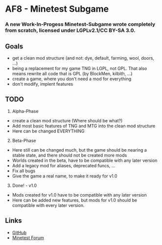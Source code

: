 # AF8 - Minetest Subgame
### A new Work-In-Progess Minetest-Subgame wrote completely from scratch, licensed under LGPLv2.1/CC BY-SA 3.0.

## Goals
- get a clean mod structure (and not: dye, default, farming, wool, doors, ...)
- being a replacement for my game TNG in LGPL, not GPL. That also means rewrite all code that is GPL (by BlockMen, kilbith, ...)
- create a game, where you don't need a mod for everything
- don't modify, implent features

## TODO
1. Alpha-Phase
  - create a clean mod structure (Where should be what?)
  - Add most basic features of TNG and MTG into the clean mod structure
  - Here can be changed EVERYTHING

2. Beta-Phase
  - Here still can be changed much, but the game should be nearing a stable state, and there should not be created more mods
  - Worlds created in the beta, have to be compatible with any later version
  - Add a legacy mod for aliases, deprecated funcs, ...
  - Fix all bugs
  - Give the game a real name, to make it ready for v1.0

3. Done! - v1.0
  - Mods created for v1.0 have to be compatible with any later version
  - Here can be added new features, but mods for v1.0 should be compatible with every later version.

## Links
- [GitHub](https://github.com/gamerbude/af8)
- [Minetest Forum](https://forum.minetest.net/viewtopic.php?id=15432)
